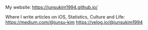 My website: https://junsukim1994.github.io/

Where I write articles on iOS, Statistics, Culture and Life:
https://medium.com/@junsu-kim
https://velog.io/@junsukim1994
